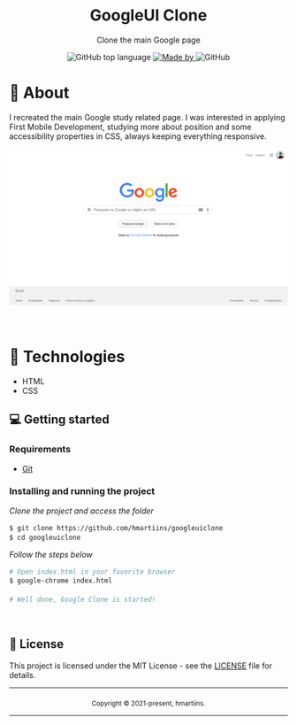 <div align="center">
  <h1>GoogleUI Clone</h1>
  <p>Clone the main Google page</p>
  <p>
    <img alt="GitHub top language" src="https://img.shields.io/github/languages/top/hmartiins/googleuiclone?color=%232196F3">
    <a href="https://www.linkedin.com/in/henrique-martins-5b2bb71a5/" target="_blank" rel="noopener noreferrer">
      <img alt="Made by" src="https://img.shields.io/badge/made%20by-Henrique%20Martins-%232196F3">
    </a>          
    <img alt="GitHub" src="https://img.shields.io/github/license/hmartiins/googleuiclone?color=%232196F3">
  </p>
</div>

# 👀 About

I recreated the main Google study related page. I was interested in applying First Mobile Development, studying more about position and some accessibility properties in CSS, always keeping everything responsive.

<div align="center">
  <img src=".github/assets/screen.png" width="700" /> 
</div>

<br>
<br>


# 🚀 Technologies

  - HTML
  - CSS


## 💻 Getting started

### Requirements

- [Git](https://git-scm.com)

### Installing and running the project

*Clone the project and access the folder*

```bash
$ git clone https://github.com/hmartiins/googleuiclone 
$ cd googleuiclone
```

*Follow the steps below*

```bash
# Open index.html in your favorite browser
$ google-chrome index.html

# Well done, Google Clone is started!
```
<br>

## 📝 License

This project is licensed under the MIT License - see the [LICENSE](LICENSE) file for details.

<hr>
<div align="center">
  <sub>Copyright © 2021-present, hmartiins.</sub>
</div>
<hr>
